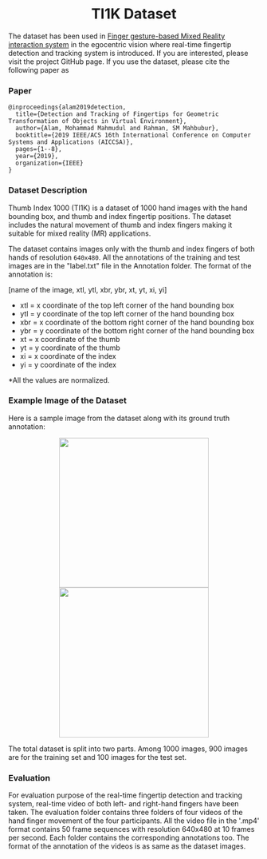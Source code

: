 <h1 align="center">TI1K Dataset</h1>

The dataset has been used in [Finger gesture-based Mixed Reality interaction system](https://github.com/MahmudulAlam/Fingertip-Mixed-Reality) in the egocentric vision where real-time fingertip detection and tracking system is introduced. If you are interested, please visit the project GitHub page. If you use the dataset, please cite the following paper as

### Paper 
```
@inproceedings{alam2019detection,
  title={Detection and Tracking of Fingertips for Geometric Transformation of Objects in Virtual Environment},
  author={Alam, Mohammad Mahmudul and Rahman, SM Mahbubur},
  booktitle={2019 IEEE/ACS 16th International Conference on Computer Systems and Applications (AICCSA)},
  pages={1--8},
  year={2019},
  organization={IEEE}
}
```

### Dataset Description
Thumb Index 1000 (TI1K) is a dataset of 1000 hand images with the hand bounding box, and thumb and index fingertip positions. 
The dataset includes the natural movement of thumb and index fingers making it suitable for mixed reality (MR) applications. 

The dataset contains images only with the thumb and index fingers of both hands of resolution ```640x480```. All the annotations of the
training and test images are in the "label.txt" file in the Annotation folder. The format of the annotation is: 

[name of the image, xtl, ytl, xbr, ybr, xt, yt, xi, yi]

* xtl = x coordinate of the top left corner of the hand bounding box 
* ytl = y coordinate of the top left corner of the hand bounding box 
* xbr = x coordinate of the bottom right corner of the hand bounding box
* ybr = y coordinate of the bottom right corner of the hand bounding box
* xt = x coordinate of the thumb 
* yt = y coordinate of the thumb 
* xi = x coordinate of the index 
* yi = y coordinate of the index 

*All the values are normalized. 

### Example Image of the Dataset
Here is a sample image from the dataset along with its ground truth annotation:
<p align="center">
  <img src="https://user-images.githubusercontent.com/37298971/54509941-974e4080-4975-11e9-8da6-946d1ce23b29.jpg" width="300">
  <img src="https://user-images.githubusercontent.com/37298971/54509952-a33a0280-4975-11e9-8a3f-c0fb771f5791.jpg" width="300">
</p>

The total dataset is split into two parts. Among 1000 images, 900 images are for the training set and 100 images for the test set.  

### Evaluation 
For evaluation purpose of the real-time fingertip detection and tracking system, real-time video of both left- and right-hand fingers have been taken. The evaluation folder contains three folders of four videos of the hand finger movement of the four participants. All the video file in the '.mp4' format contains 50 frame sequences with resolution 640x480 at 10 frames per second. Each folder contains the corresponding annotations too. The format of the annotation of the videos is as same as the dataset images.
